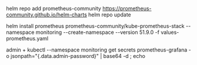 helm repo add prometheus-community https://prometheus-community.github.io/helm-charts
helm repo update

helm install prometheus prometheus-community/kube-prometheus-stack --namespace monitoring --create-namespace --version 51.9.0 -f values-prometheus.yaml

admin +  kubectl --namespace monitoring get secrets prometheus-grafana -o jsonpath="{.data.admin-password}" | base64 -d ; echo

